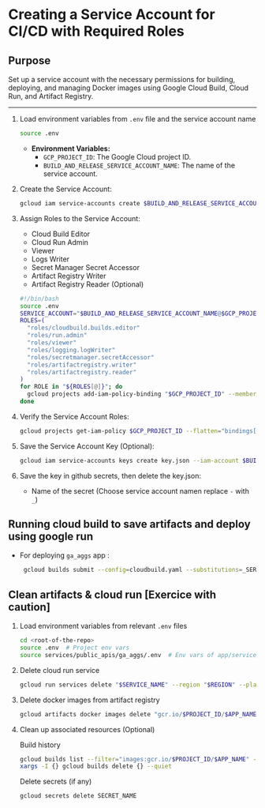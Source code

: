 # Creating a Service Account for CI/CD with Required Roles

## Purpose

Set up a service account with the necessary permissions for building, deploying, and managing Docker images using Google Cloud Build, Cloud Run, and Artifact Registry.

---

1. Load environment variables from `.env` file and the service account name

   ```bash
   source .env
   ```

   - **Environment Variables:**
     - `GCP_PROJECT_ID`: The Google Cloud project ID.
     - `BUILD_AND_RELEASE_SERVICE_ACCOUNT_NAME`: The name of the service account.

2. Create the Service Account:

   ```bash
   gcloud iam service-accounts create $BUILD_AND_RELEASE_SERVICE_ACCOUNT_NAME --project $GCP_PROJECT_ID --display-name "Service Account for CI/CD"
   ```

3. Assign Roles to the Service Account:

   - Cloud Build Editor
   - Cloud Run Admin
   - Viewer
   - Logs Writer
   - Secret Manager Secret Accessor
   - Artifact Registry Writer
   - Artifact Registry Reader (Optional)

   ```bash
   #!/bin/bash
   source .env
   SERVICE_ACCOUNT="$BUILD_AND_RELEASE_SERVICE_ACCOUNT_NAME@$GCP_PROJECT_ID.iam.gserviceaccount.com"
   ROLES=(
     "roles/cloudbuild.builds.editor"
     "roles/run.admin"
     "roles/viewer"
     "roles/logging.logWriter"
     "roles/secretmanager.secretAccessor"
     "roles/artifactregistry.writer"
     "roles/artifactregistry.reader"
   )
   for ROLE in "${ROLES[@]}"; do
     gcloud projects add-iam-policy-binding "$GCP_PROJECT_ID" --member="serviceAccount:$SERVICE_ACCOUNT" --role="$ROLE"
   done
   ```

4. Verify the Service Account Roles:

   ```bash
   gcloud projects get-iam-policy $GCP_PROJECT_ID --flatten="bindings[].members" --format="table(bindings.role)" --filter="bindings.members:$BUILD_AND_RELEASE_SERVICE_ACCOUNT_NAME@$GCP_PROJECT_ID.iam.gserviceaccount.com"
   ```

5. Save the Service Account Key (Optional):

   ```bash
   gcloud iam service-accounts keys create key.json --iam-account $BUILD_AND_RELEASE_SERVICE_ACCOUNT_NAME@$GCP_PROJECT_ID.iam.gserviceaccount.com

   ```

6. Save the key in github secrets, then delete the key.json:
   - Name of the secret (Choose service account namen replace `-` with `_`)

## Running cloud build to save artifacts and deploy using google run

- For deploying `ga_aggs` app :

  ```bash
   gcloud builds submit --config=cloudbuild.yaml --substitutions=_SERVICE_NAME=my-service,_REPO_NAME=ga_aggs
  ```

## Clean artifacts & cloud run [Exercice with caution]

1. Load environment variables from relevant `.env` files

   ```bash
   cd <root-of-the-repo>
   source .env  # Project env vars
   source services/public_apis/ga_aggs/.env  # Env vars of app/service to delete
   ```

2. Delete cloud run service

   ```bash
   gcloud run services delete "$SERVICE_NAME" --region "$REGION" --platform managed --quiet
   ```

3. Delete docker images from artifact registry

   ```bash
   gcloud artifacts docker images delete "gcr.io/$PROJECT_ID/$APP_NAME" --delete-tags --quiet
   ```

4. Clean up associated resources (Optional)

   Build history

   ```bash
   gcloud builds list --filter="images:gcr.io/$PROJECT_ID/$APP_NAME" --format="value(id)" | \
   xargs -I {} gcloud builds delete {} --quiet
   ```

   Delete secrets (if any)

   ```bash
   gcloud secrets delete SECRET_NAME
   ```
